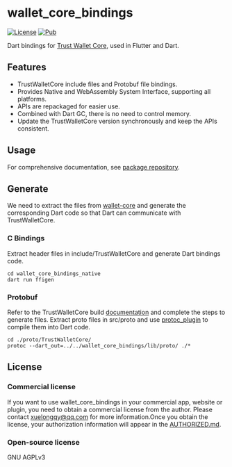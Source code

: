 # wallet_core_bindings
[![License](https://img.shields.io/badge/license-AGPLv3-blue)](https://pub.dev/packages/wallet_core_bindings)
[![Pub](https://img.shields.io/pub/v/wallet_core_bindings)](https://pub.dev/packages/wallet_core_bindings)

Dart bindings for [Trust Wallet Core](https://github.com/trustwallet/wallet-core), used in Flutter and Dart.

## Features

- TrustWalletCore include files and Protobuf file bindings.
- Provides Native and WebAssembly System Interface, supporting all platforms.
- APIs are repackaged for easier use.
- Combined with Dart GC, there is no need to control memory.
- Update the TrustWalletCore version synchronously and keep the APIs consistent.

## Usage
For comprehensive documentation, see [package repository](https://github.com/xuelongqy/wallet_core_bindings/tree/main/wallet_core_bindings).

## Generate

We need to extract the files from [wallet-core](https://github.com/trustwallet/wallet-core/tree/master/include/TrustWalletCore) and generate the corresponding Dart code so that Dart can communicate with TrustWalletCore.

### C Bindings

Extract header files in include/TrustWalletCore and generate Dart bindings code.

```shell
cd wallet_core_bindings_native
dart run ffigen
```

### Protobuf
Refer to the TrustWalletCore build [documentation](https://developer.trustwallet.com/developer/wallet-core/developing-the-library/building) and complete the steps to generate files. Extract proto files in src/proto and use [protoc_plugin](https://pub.dev/packages/protoc_plugin) to compile them into Dart code.

```shell
cd ./proto/TrustWalletCore/
protoc --dart_out=../../wallet_core_bindings/lib/proto/ ./*
```

## License

### Commercial license
If you want to use wallet_core_bindings in your commercial app, website or plugin, you need to obtain a commercial license from the author. Please contact [xuelongqy@qq.com](mailto:xuelongqy@qq.com) for more information.Once you obtain the license, your authorization information will appear in the [AUTHORIZED.md](https://github.com/xuelongqy/wallet_core_bindings/blob/main/AUTHORIZED.md).

### Open-source license
GNU AGPLv3
